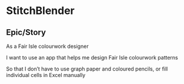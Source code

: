 # StitchBlender

## Epic/Story
As a Fair Isle colourwork designer 

I want to use an app that helps me design Fair Isle colourwork patterns 

So that I don’t have to use graph paper and coloured pencils, or fill individual cells in Excel manually 